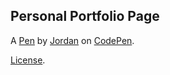 Personal Portfolio Page
-----------------------


A [Pen](http://codepen.io/Jordanmeyer89/pen/qZZwEP) by [Jordan](http://codepen.io/Jordanmeyer89) on [CodePen](http://codepen.io/).

[License](http://codepen.io/Jordanmeyer89/pen/qZZwEP/license).